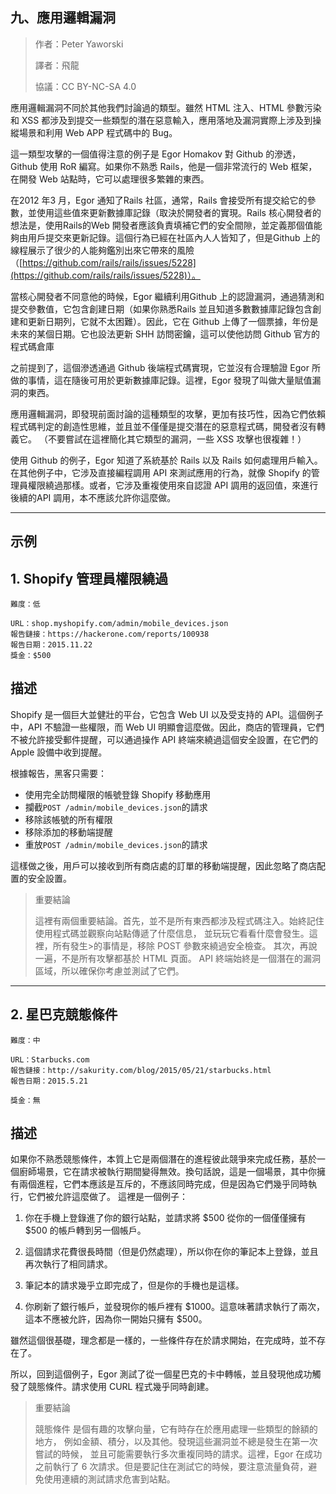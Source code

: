 ## **九、應用邏輯漏洞**

>作者：Peter Yaworski
>
>譯者：飛龍
>
>協議：CC BY-NC-SA 4.0
>

應用邏輯漏洞不同於其他我們討論過的類型。雖然 HTML 注入、HTML 參數污染和 XSS 都涉及到提交一些類型的潛在惡意輸入，應用落地及漏洞實際上涉及到操縱場景和利用 Web APP 程式碼中的 Bug。
<p>

這一類型攻擊的一個值得注意的例子是 Egor Homakov 對 Github 的滲透，Github 使用 RoR 編寫。如果你不熟悉 Rails，他是一個非常流行的 Web 框架，在開發 Web 站點時，它可以處理很多繁雜的東西。

<p>

在2012 年3 月，Egor 通知了Rails 社區，通常，Rails 會接受所有提交給它的參數，並使用這些值來更新數據庫記錄（取決於開發者的實現。Rails 核心開發者的想法是，使用Rails的Web 開發者應該負責填補它們的安全間隙，並定義那個值能夠由用戶提交來更新記錄。這個行為已經在社區內人人皆知了，但是Github 上的線程展示了很少的人能夠鑑別出來它帶來的風險（[https://github.com/rails/rails/issues/5228](https://github.com/rails/rails/issues/5228)）。

當核心開發者不同意他的時候，Egor 繼續利用Github 上的認證漏洞，通過猜測和提交參數值，它包含創建日期（如果你熟悉Rails 並且知道多數數據庫記錄包含創建和更新日期列，它就不太困難）。因此，它在 Github 上傳了一個票據，年份是未來的某個日期。它也設法更新 SHH 訪問密鑰，這可以使他訪問 Github 官方的程式碼倉庫

<p>

之前提到了，這個滲透通過 Github 後端程式碼實現，它並沒有合理驗證 Egor 所做的事情，這在隨後可用於更新數據庫記錄。這裡，Egor 發現了叫做大量賦值漏洞的東西。


<p>

應用邏輯漏洞，即發現前面討論的這種類型的攻擊，更加有技巧性，因為它們依賴程式碼判定的創造性思維，並且並不僅僅是提交潛在的惡意程式碼，開發者沒有轉義它。 （不要嘗試在這裡簡化其它類型的漏洞，一些 XSS 攻擊也很複雜！）

<p>

使用 Github 的例子，Egor 知道了系統基於 Rails 以及 Rails 如何處理用戶輸入。在其他例子中，它涉及直接編程調用 API 來測試應用的行為，就像 Shopify 的管理員權限繞過那樣。或者，它涉及重複使用來自認證 API 調用的返回值，來進行後續的API 調用，本不應該允許你這麼做。


---

## **示例**

## **1. Shopify 管理員權限繞過**

```
難度：低

URL：shop.myshopify.com/admin/mobile_devices.json
報告鏈接：https://hackerone.com/reports/100938
報告日期：2015.11.22
獎金：$500
```

## **描述**

Shopify 是一個巨大並健壯的平台，它包含 Web UI 以及受支持的 API。這個例子中，API 不驗證一些權限，而 Web UI 明顯會這麼做。因此，商店的管理員，它們不被允許接受郵件提醒，可以通過操作 API 終端來繞過這個安全設置，在它們的 Apple 設備中收到提醒。

根據報告，黑客只需要：
- 使用完全訪問權限的帳號登錄 Shopify 移動應用
- 攔截`POST /admin/mobile_devices.json`的請求
- 移除該帳號的所有權限
- 移除添加的移動端提醒
- 重放`POST /admin/mobile_devices.json`的請求

這樣做之後，用戶可以接收到所有商店處的訂單的移動端提醒，因此忽略了商店配置的安全設置。


>重要結論
>
>這裡有兩個重要結論。首先，並不是所有東西都涉及程式碼注入。始終記住使用程式碼並觀察向站點傳遞了什麼信息，
>並玩玩它看看什麼會發生。這裡，所有發生>的事情是，移除 POST 參數來繞過安全檢查。
>其次，再說一遍，不是所有攻擊都基於 HTML 頁面。 API 
>終端始終是一個潛在的漏洞區域，所以確保你考慮並測試了它們。

---

## **2. 星巴克競態條件**

```
難度：中

URL：Starbucks.com
報告鏈接：http://sakurity.com/blog/2015/05/21/starbucks.html
報告日期：2015.5.21

獎金：無

```

## **描述**

如果你不熟悉競態條件，本質上它是兩個潛在的進程彼此競爭來完成任務，基於一個廚師場景，它在請求被執行期間變得無效。換句話說，這是一個場景，其中你擁有兩個進程，它們本應該是互斥的，不應該同時完成，但是因為它們幾乎同時執行，它們被允許這麼做了。
這裡是一個例子：

1. 你在手機上登錄進了你的銀行站點，並請求將 $500 從你的一個僅僅擁有 $500 的帳戶轉到另一個帳戶。

<p>

2. 這個請求花費很長時間（但是仍然處理），所以你在你的筆記本上登錄，並且再次執行了相同請求。

<p>

3. 筆記本的請求幾乎立即完成了，但是你的手機也是這樣。

<p>

4. 你刷新了銀行帳戶，並發現你的帳戶裡有 $1000。這意味著請求執行了兩次，這本不應被允許，因為你一開始只擁有 $500。

雖然這個很基礎，理念都是一樣的，一些條件存在於請求開始，在完成時，並不存在了。
<p>
所以，回到這個例子，Egor 測試了從一個星巴克的卡中轉帳，並且發現他成功觸發了競態條件。請求使用 CURL 程式幾乎同時創建。

>重要結論
>
>競態條件 是個有趣的攻擊向量，它有時存在於應用處理一些類型的餘額的地方，
>例如金額、積分，以及其他。發現這些漏洞並不總是發生在第一次嘗試的時候，
>並且可能需要執行多次重複同時的請求。這裡，Egor 在成功之前執行了 
>6 次請求。但是要記住在測試它的時候，要注意流量負荷，避免使用連續的測試請求危害到站點。

